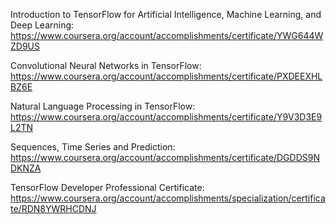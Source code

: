 Introduction to TensorFlow for Artificial Intelligence, Machine Learning, and Deep Learning: <a href="https://www.coursera.org/account/accomplishments/certificate/YWG644WZD9US">https://www.coursera.org/account/accomplishments/certificate/YWG644WZD9US</a>

Convolutional Neural Networks in TensorFlow: <a href="https://www.coursera.org/account/accomplishments/certificate/PXDEEXHLBZ6E">https://www.coursera.org/account/accomplishments/certificate/PXDEEXHLBZ6E</a>

Natural Language Processing in TensorFlow: <a href="https://www.coursera.org/account/accomplishments/certificate/Y9V3D3E9L2TN">https://www.coursera.org/account/accomplishments/certificate/Y9V3D3E9L2TN</a>

Sequences, Time Series and Prediction: <a href="https://www.coursera.org/account/accomplishments/certificate/DGDDS9NDKNZA">https://www.coursera.org/account/accomplishments/certificate/DGDDS9NDKNZA</a>

TensorFlow Developer Professional Certificate: <a href="https://www.coursera.org/account/accomplishments/specialization/certificate/RDN8YWRHCDNJ">https://www.coursera.org/account/accomplishments/specialization/certificate/RDN8YWRHCDNJ</a>